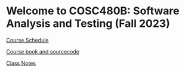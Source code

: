 # Welcome to COSC480B: Software Analysis and Testing (Fall 2023)

[Course Schedule](https://docs.google.com/spreadsheets/d/1dhp5M1p5sZkmo6zrN3Tf52d1OeBhWCiaBeqEZWw4K3k/edit?usp=sharing)

[Course book and sourcecode](https://www.manning.com/books/effective-software-testing)

[Class Notes](notes)
